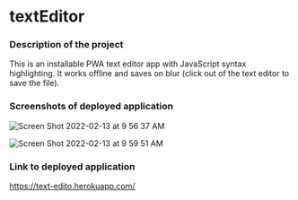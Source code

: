 # textEditor

### Description of the project
This is an installable PWA text editor app with JavaScript syntax highlighting. It works offline and saves on blur (click out of the text editor to save the file).


### Screenshots of deployed application

![Screen Shot 2022-02-13 at 9 56 37 AM](https://user-images.githubusercontent.com/88591791/153765859-48526e2a-9554-4024-aee4-c0d87b99af2a.png)

![Screen Shot 2022-02-13 at 9 59 51 AM](https://user-images.githubusercontent.com/88591791/153765936-3f8785ad-164b-48b3-9b98-397c97e4c672.png)

### Link to deployed application
https://text-edito.herokuapp.com/
